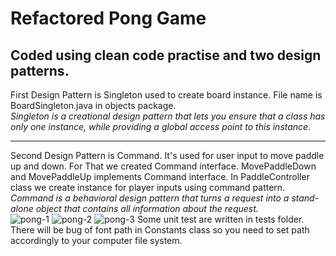 # Refactored Pong Game
## Coded using clean code practise and two design patterns.
First Design Pattern is Singleton used to create board instance. File name is BoardSingleton.java in objects package.<br>
<i>Singleton is a creational design pattern that lets you ensure that a class has only one instance, while providing a global access point to this instance.</i><br><hr>
Second Design Pattern is Command. It's used for user input to move paddle up and down. For That we created Command interface. MovePaddleDown and MovePaddleUp implements Command interface. In PaddleController class we create instance for player inputs using command pattern.<br>
<i>Command is a behavioral design pattern that turns a request into a stand-alone object that contains all information about the request.</i><br>
![pong-1](https://i.imgur.com/rbm1igq.png)
![pong-2](https://i.imgur.com/Nm1SJtk.png)
![pong-3](https://i.imgur.com/RE6Vx9R.png)
Some unit test are written in tests folder.
There will be bug of font path in Constants class so you need to set path accordingly to your computer file system.
